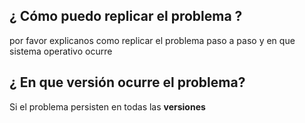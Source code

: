 ## ¿ Cómo puedo replicar el problema ? 
por favor explicanos  como replicar el problema paso a paso y en que sistema operativo ocurre
## ¿ En que versión ocurre el problema?
Si el problema persisten en todas las **versiones**
